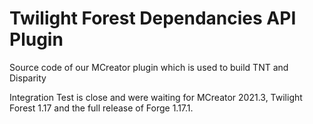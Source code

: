# Twilight Forest Dependancies API Plugin
Source code of our MCreator plugin which is used to build TNT and Disparity

Integration Test is close and were waiting for MCreator 2021.3, Twilight Forest 1.17 and the full release of Forge 1.17.1.
